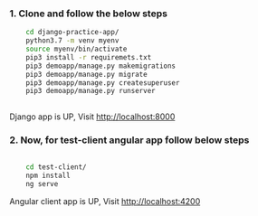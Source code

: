 
### 1. Clone and follow the below steps

```bash
    cd django-practice-app/
    python3.7 -m venv myenv
    source myenv/bin/activate
    pip3 install -r requiremets.txt
    pip3 demoapp/manage.py makemigrations
    pip3 demoapp/manage.py migrate
    pip3 demoapp/manage.py createsuperuser
    pip3 demoapp/manage.py runserver
    
```

Django app is UP, Visit [http://localhost:8000](http://localhost:8000)

### 2. Now, for test-client angular app follow below steps

```bash
    
    cd test-client/
    npm install
    ng serve
```

Angular client app is UP, Visit [http://localhost:4200](http://localhost:4200)

